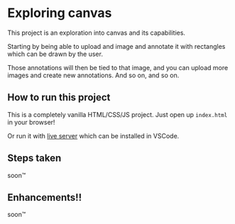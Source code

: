 # Exploring canvas

This project is an exploration into canvas and its capabilities.

Starting by being able to upload and image and annotate it with rectangles which can be drawn by the user.

Those annotations will then be tied to that image, and you can upload more images and create new annotations. And so on, and so on.

## How to run this project

This is a completely vanilla HTML/CSS/JS project. Just open up `index.html` in your browser!

Or run it with [live server](https://marketplace.visualstudio.com/items?itemName=ritwickdey.LiveServer) which can be installed in VSCode.

## Steps taken

soon:tm:

## Enhancements!!

soon:tm:
